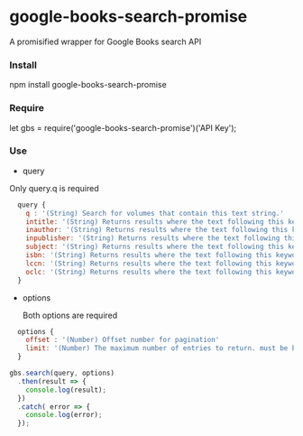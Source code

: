 # google-books-search-promise
A promisified wrapper for Google Books search API
### Install
  npm install google-books-search-promise

### Require
let gbs = require('google-books-search-promise')('API Key');

### Use
 - query
 
 Only query.q is required
```javascript
  query {
    q : '(String) Search for volumes that contain this text string.'
    intitle: '(String) Returns results where the text following this keyword is found in the title.'
    inauthor: '(String) Returns results where the text following this keyword is found in the author.'
    inpublisher: '(String) Returns results where the text following this keyword is found in the publisher.'
    subject: '(String) Returns results where the text following this keyword is listed in the category list of the volume.'
    isbn: '(String) Returns results where the text following this keyword is the ISBN number.'
    lccn: '(String) Returns results where the text following this keyword is the Library of Congress Control Number.'
    oclc: '(String) Returns results where the text following this keyword is the Online Computer Library Center number.'
  }
```

- options

  Both options are required
```javascript
  options {
    offset : '(Number) Offset number for pagination'
    limit: '(Number) The maximum number of entries to return. must be between 1 and 40'
  }
```

```javascript
gbs.search(query, options)
  .then(result => {
    console.log(result);
  })
  .catch( error => {
    console.log(error);
  });
  ```